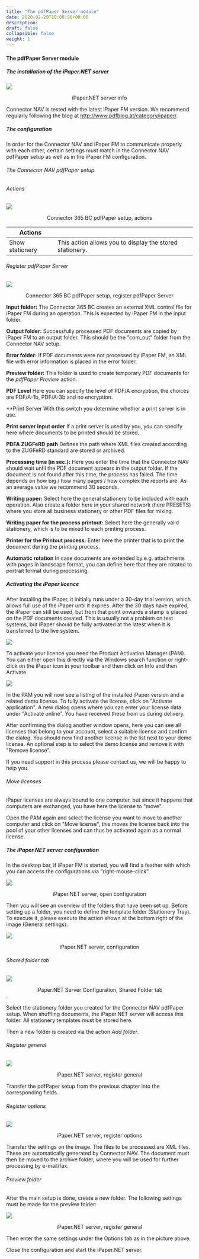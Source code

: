 ```yaml
---
title: "The pdfPaper Server module"
date: 2020-02-28T10:08:56+09:00
description: 
draft: false
collapsible: false
weight: 1
---
```


#### The pdfPaper Server module

##### The installation of the iPaper.NET server

![](/images/connectornav/pdfpaper/server_info.png)
<center>iPaper.NET server info</center>

Connector NAV is tested with the latest iPaper FM version. We recommend regularly following the blog at <http://www.pdfblog.at/category/ipaper/>.

##### The configuration

In order for the Connector NAV and iPaper FM to communicate properly with each other, certain settings must match in the Connector NAV pdfPaper setup as well as in the iPaper FM configuration.

###### The Connector NAV pdfPaper setup

###### Actions

![](/images/connectornav/pdfpaper/einr_aktionen.png)<center>Connector 365 BC pdfPaper setup, actions</center>

|Actions | |
|---|---|
| Show stationery | This action allows you to display the stored stationery. |

###### Register pdfPaper Server

![](/images/connectornav/pdfpaper/einr_reg_server.png)<center>Connector 365 BC pdfPaper setup, register pdfPaper Server</center>

**Input folder:**
The Connector 365 BC creates an external XML control file for iPaper FM during an operation. This is expected by iPaper FM in the input folder.

**Output folder:**
Successfully processed PDF documents are copied by iPaper FM to an output folder. This should be the "com_out" folder from the Connector NAV setup.

**Error folder:**
If PDF documents were not processed by iPaper FM, an XML file with error information is placed in the error folder.

**Preview folder:**
This folder is used to create temporary PDF documents for the *pdfPaper Preview* action.

**PDF Level**
Here you can specify the level of PDF/A encryption, the choices are PDF/A-1b, PDF/A-3b and no encryption.

**Print Server
With this switch you determine whether a print server is in use.

**Print server input order**
If a print server is used by you, you can specify here where documents to be printed should be stored.

**PDFA ZUGFeRD path**
Defines the path where XML files created according to the ZUGFeRD standard are stored or archived.

**Processing time (in sec.):**
Here you enter the time that the Connector NAV should wait until the PDF document appears in the output folder. If the document is not found after this time, the process has failed. The time depends on how big / how many pages / how complex the reports are. As an average value we recommend 30 seconds.

**Writing paper:**
Select here the general stationery to be included with each operation. Also create a folder here in your shared network (here PRESETS) where you store all business stationery or other PDF files for mixing.

**Writing paper for the process printout:**
Select here the generally valid stationery, which is to be mixed to each printing process.

**Printer for the Printout process:**
Enter here the printer that is to print the document during the printing process.

**Automatic rotation**
In case documents are extended by e.g. attachments with pages in landscape format, you can define here that they are rotated to portrait format during processing.

##### Activating the iPaper licence

After installing the iPaper, it initially runs under a 30-day trial version, which allows full use of the iPaper until it expires. After the 30 days have expired, the iPaper can still be used, but from that point onwards a stamp is placed on the PDF documents created. This is usually not a problem on test systems, but iPaper should be fully activated at the latest when it is transferred to the live system.

![](/images/connectornav/pdfpaper/ipaper_aktivierung.png)

To activate your licence you need the Product Activation Manager (PAM). You can either open this directly via the Windows search function or right-click on the iPaper icon in your toolbar and then click on Info and then Activate.

![](/images/connectornav/pdfpaper/ipaper_aktivierung2.png)

In the PAM you will now see a listing of the installed iPaper version and a related demo license. To fully activate the license, click on "Activate application". A new dialog opens where you can enter your license data under "Activate online". You have received these from us during delivery.

After confirming the dialog another window opens, here you can see all licenses that belong to your account, select a suitable license and confirm the dialog. You should now find another license in the list next to your demo license. An optional step is to select the demo license and remove it with "Remove license".

If you need support in this process please contact us, we will be happy to help you.

###### Move licenses

iPaper licenses are always bound to one computer, but since it happens that computers are exchanged, you have here the license to "move".

Open the PAM again and select the license you want to move to another computer and click on "Move license", this moves the license back into the pool of your other licenses and can thus be activated again as a normal license.

##### The iPaper.NET server configuration

In the desktop bar, if iPaper FM is started, you will find a feather with which you can access the configurations via "right-mouse-click".

![](/images/connectornav/pdfpaper/net_server_config.png)<center>iPaper.NET server, open configuration</center>

Then you will see an overview of the folders that have been set up. Before setting up a folder, you need to define the template folder (Stationery Tray). To execute it, please execute the action shown at the bottom right of the image (General settings).

![](/images/connectornav/pdfpaper/net_server_config2.png)<center>iPaper.NET server, configuration</center>

###### Shared folder tab

![](/images/connectornav/pdfpaper/net_server_config_gem_folder.png)<center>iPaper.NET Server Configuration, Shared Folder tab</center>.

Select the stationery folder you created for the Connector NAV pdfPaper setup. When shuffling documents, the iPaper.NET server will access this folder. All stationery templates must be stored here.

Then a new folder is created via the action *Add folder*.

###### Register general

![](/images/connectornav/pdfpaper/net_server_reg_generell.png)<center>iPaper.NET server, register general</center>

Transfer the pdfPaper setup from the previous chapter into the corresponding fields.

###### Register options

![](/images/connectornav/pdfpaper/net_server_reg_optionen.png)<center>iPaper.NET server, register options</center>

Transfer the settings on the image. The files to be processed are XML files. These are automatically generated by Connector NAV. The document must then be moved to the archive folder, where you will be used for further processing by e-mail/fax.

###### Preview folder

After the main setup is done, create a new folder. The following settings must be made for the preview folder:

![](/images/connectornav/pdfpaper/net_server_preview.png)<center>iPaper.NET server, register general</center>

Then enter the same settings under the Options tab as in the picture above.

Close the configuration and start the iPaper.NET server.